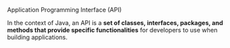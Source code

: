 Application Programming Interface (API)

In the context of Java, an API is a **set of classes, interfaces, packages, and methods that provide specific functionalities** for developers to use when building applications.